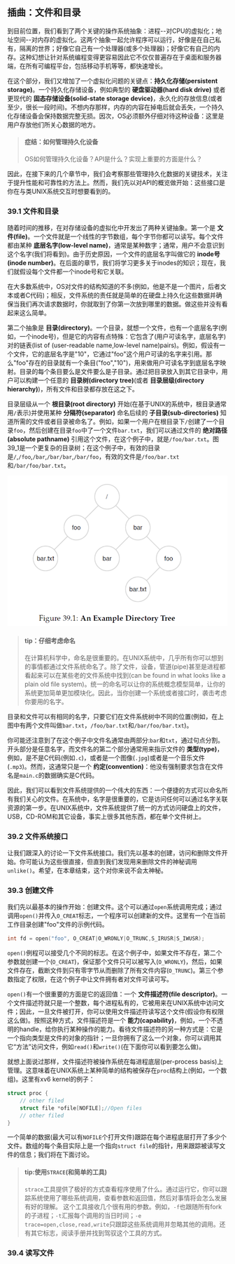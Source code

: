 ## 插曲：文件和目录
到目前位置，我们看到了两个关键的操作系统抽象：进程--对CPU的虚拟化；地址空间--对内存的虚拟化。这两个抽象一起允许程序可以运行，好像是在自己私有，隔离的世界；好像它自己有一个处理器(或多个处理器)；好像它有自己的内存。这种幻想让针对系统编程变得更容易因此它不仅仅普遍存在于桌面和服务器端，在所有可编程平台，包括移动手机等等，都快速增长。

在这个部分，我们又增加了一个虚拟化问题的关键点：__持久化存储(persistent storage)__。一个持久化存储设备，例如典型的 __硬盘驱动器(hard disk drive)__ 或者更现代的 __固态存储设备(solid-state storage device)__，永久化的存放信息(或者至少，很长一段时间)。不想内存那样，内存的内容在掉电后就会丢失，一个持久化存储设备会保持数据完整无损。因次，OS必须额外仔细对待这种设备：这里是用户存放他们所关心数据的地方。
>#### 症结：如何管理持久化设备
>OS如何管理持久化设备？API是什么？实现上重要的方面是什么？

因此，在接下来的几个章节中，我们会考察那些管理持久化数据的关键技术，关注于提升性能和可靠性的方法上。然而，我们先以对API的概览做开始：这些接口是你在与类UNIX系统交互时想要看到的。

### 39.1 文件和目录
随着时间的推移，在对存储设备的虚拟化中开发出了两种关键抽象。第一个是 __文件(file)__。一个文件就是一个线性的字节数组，每个字节你都可以读写。每个文件都由某种 __底层名字(low-level name)__，通常是某种数字；通常，用户不会意识到这个名字(我们将看到)。由于历史原因，一个文件的底层名字叫做它的 __inode号(inode number)__。在后面的章节，我们将学习更多关于inodes的知识；现在，我们就假设每个文件都一个inode号和它关联。

在大多数系统中，OS对文件的结构知道的不多(例如，他是不是一个图片，后者文本或者C代码)；相反，文件系统的责任就是简单的在硬盘上持久化这些数据并确保当我们再次请求数据时，你就取到了你第一次放到哪里的数据。做这些并没有看起来这么简单。

第二个抽象是 __目录(directory)__。一个目录，就想一个文件，也有一个底层名字(例如，一个inode号)，但是它的内容有点特殊：它包含了(用户可读名字，底层名字)对的链表(list of (user-readable name,low-level name)pairs)。例如，假设有一个文件，它的底层名字是"10"，它通过"foo"这个用户可读的名字来引用。那么"foo"存在的目录就有一个条目("foo","10")，用来做用户可读名字到底层名字映射。目录的每个条目要么是文件要么是子目录。通过把目录放入到其它目录中，用户可以构建一个任意的 __目录树(directory tree)__(或者 __目录层级(directory hierarchy)__)，所有文件和目录都存放在这之下。

目录层级从一个 __根目录(root directory)__ 开始(在基于UNIX的系统中，根目录通常用`/`表示)并使用某种 __分隔符(separator)__ 命名后续的 __子目录(sub-directories)__ 知道所需的文件或者目录被命名了。例如，如果一个用户在根目录下`/`创建了一个目录`foo`，然后创建在目录`foo`中了一个文件`bar.txt`，我们可以通过文件的 __绝对路径(absolute pathname)__ 引用这个文件，在这个例子中，就是`/foo/bar.txt`。图39_1是一个更复杂的目录树；在这个例子中，有效的目录是`/`,`/foo`,`/bar`,`/bar/bar`,`/bar/foo`，有效的文件是`/foo/bar.txt`和`/bar/foo/bar.txt`。

![figure39_1.png "一个目录树的例子"](figure39_1.png "一个目录树的例子")

>#### tip：仔细考虑命名
>在计算机科学中，命名是很重要的。在UNIX系统中，几乎所有你可以想到的事情都通过文件系统命名了。除了文件，设备，管道(pipe)甚至是进程都看起来可以在某些老的文件系统中找到(can be found in what looks like a plain old file system)。统一的命名可以让你的系统概念模型简单，让你的系统更加简单更加模块化。因此，当你创建一个系统或者接口时，袭击考虑你要用的名字。

目录和文件可以有相同的名字，只要它们在文件系统树中不同的位置(例如，在上图中有两个文件叫做`bar.txt`，`/foo/bar.txt`和`/bar/foo/bar.txt`)。

你可能还注意到了在这个例子中文件名通常由两部分:`bar`和`txt`，通过句点分割。开头部分是任意名字，而文件名的第二个部分通常用来指示文件的 __类型(type)__，例如，是不是C代码(例如`.c`)，或者是一个图像(`.jpg`)或者是一个音乐文件(`.mp3`)。然而，这通常只是一个 __约定(convention)__：他没有强制要求包含在文件名是`main.c`的数据确实是C代码。

因此，我们可以看到文件系统提供的一个伟大的东西：一个便捷的方式可以命名所有我们关心的文件。在系统中，名字是很重要的，它是访问任何可以通过名字关联资源的第一步。在UNIX系统中，文件系统提供了统一的方式访问硬盘上的文件，USB，CD-ROM和其它设备，事实上很多其他东西，都在单个文件树上。

### 39.2 文件系统接口
让我们跟深入的讨论一下文件系统接口。我们先以基本的创建，访问和删除文件开始。你可能认为这些很直接，但直到我们发现用来删除文件的神秘调用`unlike()`。希望，在本章结束，这个对你来说不会太神秘。

### 39.3 创建文件
我们先以最基本的操作开始：创建文件。这个可以通过`open`系统调用完成；通过调用`open()`并传入`O_CREAT`标志，一个程序可以创建新的文件。这里有一个在当前工作目录创建"foo"文件的示例代码。
```c
int fd = open("foo", O_CREAT|O_WRONLY|O_TRUNC,S_IRUSR|S_IWUSR);
```
`open()`例程可以接受几个不同的标志。在这个例子中，如果文件不存在，第二个参数就创建一个(`O_CREAT`)，保证那个文件只可以被写入(`O_WRONLY`)，然后，如果文件存在，截断文件到只有零字节从而删除了所有文件内容(`O_TRUNC`)。第三个参数指定了权限，在这个例子中让文件拥有者对文件可读可写。

`open()`有一个很重要的方面是它的返回值：一个 __文件描述符(file descriptor)__。一个文件描述符就只是一个整数，每个进程私有的，它被用来在UNIX系统中访问文件；因此，一旦文件被打开，你可以使用文件描述符读写这个文件(假设你有权限这么做)。按照这种方式，文件描述符是一个 __能力(capability)__，例如，一个不透明的handle，给你执行某种操作的能力。看待文件描述符的另一种方式是：它是一个指向类型是文件的对象的指针；一旦你拥有了这么一个对象，你可以调用其它“方法”访问文件，例如`read()`和`write()`(在下面你可以看到要怎么做)。

就想上面说过那样，文件描述符被操作系统在每进程底层(per-process basis)上管理。这意味着在UNIX系统上某种简单的结构被保存在`proc`结构上(例如，一个数组)。这里有xv6 kernel的例子：
```c
struct proc {
    // other filed
    struct file *ofile[NOFILE];//Open files
    // other filed
}
```
一个简单的数据(最大可以有`NOFILE`个打开文件)跟踪在每个进程底层打开了多少个文件。数组的每个条目实际上是一个指向`struct file`的指针，用来跟踪被读写文件的信息；我们将在下面讨论。
>#### tip:使用`STRACE`(和简单的工具)
>`strace`工具提供了极好的方式查看程序使用了什么。通过运行它，你可以跟踪系统使用了哪些系统调用，查看参数和返回值，然后对事情将会怎么发展有好的理解。
>这个工具接收几个很有用的参数。例如，`-f`也跟随所有fork的子进程；`-t`汇报每个调用的当日时间；`-e trace=open,close,read,write`只跟踪这些系统调用并忽略其他的调用。还有其它标志，阅读手册并找到驾驭这个工具的方式。
### 39.4 读写文件